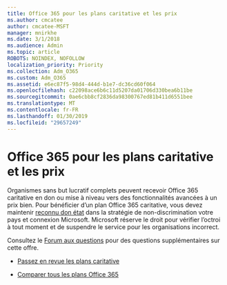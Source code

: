 ```yaml
---
title: Office 365 pour les plans caritative et les prix
ms.author: cmcatee
author: cmcatee-MSFT
manager: mnirkhe
ms.date: 3/1/2018
ms.audience: Admin
ms.topic: article
ROBOTS: NOINDEX, NOFOLLOW
localization_priority: Priority
ms.collection: Adm_O365
ms.custom: Adm_O365
ms.assetid: e6ec87f5-98d4-444d-b1e7-dc36cd60f064
ms.openlocfilehash: c22098ace6b6c11d5207da01706d330bea6b11be
ms.sourcegitcommit: 0ae6cbb8cf2836da98300767ed81b411d6551bee
ms.translationtype: MT
ms.contentlocale: fr-FR
ms.lasthandoff: 01/30/2019
ms.locfileid: "29657249"
---
```

# <a name="office-365-for-nonprofit-plans-and-pricing"></a>Office 365 pour les plans caritative et les prix

Organismes sans but lucratif complets peuvent recevoir Office 365 caritative en don ou mise à niveau vers des fonctionnalités avancées à un prix bien. Pour bénéficier d’un plan Office 365 caritative, vous devez maintenir [reconnu don état](https://go.microsoft.com/fwlink/p/?LinkID=330253) dans la stratégie de non-discrimination votre pays et connexion Microsoft. Microsoft réserve le droit pour vérifier l’octroi à tout moment et de suspendre le service pour les organisations incorrect. 
  
Consultez le [Forum aux questions](https://products.office.com/nonprofit/office-365-nonprofit) pour des questions supplémentaires sur cette offre. 
  
- [Passez en revue les plans caritative](https://products.office.com/nonprofit/office-365-nonprofit-plans-and-pricing?tab=1)
    
- [Comparer tous les plans Office 365](https://products.office.com/business/compare-more-office-365-for-business-plans)
    

